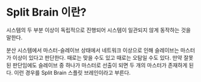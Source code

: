 # Split Brain 이란?

시스템의 두 부분 이상이 독립적으로 진행되어 시스템이 일관되지 않게 동작하는 것을 말한다.

분산 시스템에서 마스터-슬레이브 상태에서 네트워크 이상으로 인해 슬레이브는 마스터가 이상이 있다고 판단한다.
때로는 맞을 수도 있고 때로는 오탐일 수도 있다. 만약 잘못된 판단임에도 슬레이브 중 하나가 마스터로 선출이 되면 두 개의 마스터가 존재하게 된다. 이런 경우를 Split Brain 스플릿 브레인이라고 부른다.
